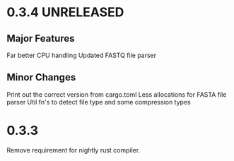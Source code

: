 # 0.3.4 UNRELEASED
## Major Features
Far better CPU handling
Updated FASTQ file parser

## Minor Changes
Print out the correct version from cargo.toml
Less allocations for FASTA file parser
Util fn's to detect file type and some compression types

# 0.3.3
Remove requirement for nightly rust compiler.